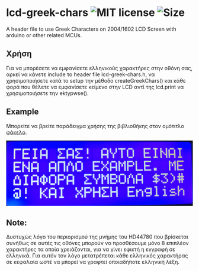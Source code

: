 # lcd-greek-chars ![MIT license](https://img.shields.io/github/license/CSpyridakis/lcd-greek-chars.svg?style=plastic) ![Size](https://img.shields.io/github/repo-size/CSpyridakis/lcd-greek-chars.svg?style=plastic)

A header file to use Greek Characters on 2004/1602 LCD Screen with arduino or other related MCUs.

## Χρήση
Για να μπορέσετε να εμφανίσετε ελληνικούς χαρακτήρες στην οθόνη σας, αρκεί να κάνετε
include το header file lcd-greek-chars.h, να χρησιμοποιήσετε κατά το setup την μέθοδο 
createGreekChars() και κάθε φορά που θέλετε να εμφανίσετε κείμενο στην LCD αντί της lcd.print να χρησιμοποιήσετε την ektypwse(). 

## Example
Μπορείτε να βρείτε παράδειγμα χρήσης της βιβλιοθήκης στον ομότιτλο [φάκελο](./example).

![Example](./doc/example.jpg)

## Note:
Δυστυχώς λόγο του περιορισμού της μνήμης του HD44780 που βρίσκεται
συνήθως σε αυτές τις οθόνες μπορούν να προσθέσουμε μόνο 8 επιπλέον
χαρακτήρες τα οποία χρειάζονται, για να γίνει εφικτή η εγγραφή σε 
ελληνικά. Για αυτόν τον λόγο μετατρέπεται κάθε ελληνικός χαρακτήρας 
σε κεφαλαία ωστέ να μπορεί να γραφτεί οποιαδήποτε ελληνική λέξη.
